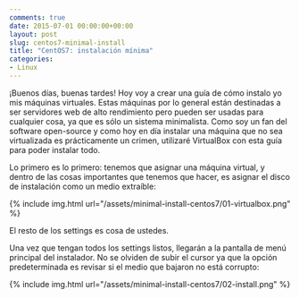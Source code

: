 ```yaml
---
comments: true
date: 2015-07-01 00:00:00+00:00
layout: post
slug: centos7-minimal-install
title: "CentOS7: instalación mínima"
categories:
- Linux
---
```


¡Buenos días, buenas tardes! Hoy voy a crear una guía de cómo instalo yo mis máquinas virtuales. Estas máquinas por lo general están destinadas a ser servidores web de alto rendimiento 
pero pueden ser usadas para cualquier cosa, ya que es sólo un sistema minimalista. Como soy un fan del software open-source y como hoy en día instalar una máquina que no sea
virtualizada es prácticamente un crimen, utilizaré VirtualBox con esta guía para poder instalar todo.

Lo primero es lo primero: tenemos que asignar una máquina virtual, y dentro de las cosas importantes que tenemos que hacer, es asignar el disco de instalación como un medio extraíble: 

{% include img.html url="/assets/minimal-install-centos7/01-virtualbox.png" %}

El resto de los settings es cosa de ustedes.

<!-- more -->

Una vez que tengan todos los settings listos, llegarán a la pantalla de menú principal del instalador. No se olviden de subir el cursor ya que la opción predeterminada es revisar si
el medio que bajaron no está corrupto: 

{% include img.html url="/assets/minimal-install-centos7/02-install.png" %}


